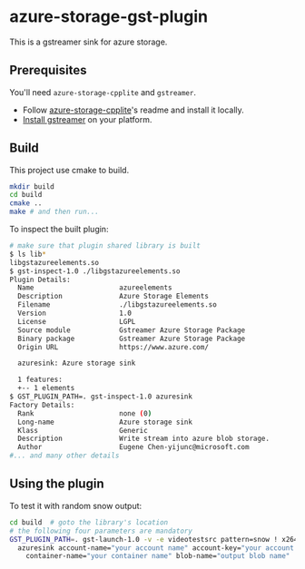 # azure-storage-gst-plugin

This is a gstreamer sink for azure storage.

## Prerequisites

You'll need `azure-storage-cpplite` and `gstreamer`.

* Follow [azure-storage-cpplite](https://github.com/Azure/azure-storage-cpplite)'s readme and install it locally.
* [Install gstreamer](https://gstreamer.freedesktop.org/documentation/installing/index.html?gi-language=c#) on your platform.

## Build

This project use cmake to build.

```bash
mkdir build
cd build
cmake ..
make # and then run...
```

To inspect the built plugin:

```bash
# make sure that plugin shared library is built
$ ls lib*
libgstazureelements.so
$ gst-inspect-1.0 ./libgstazureelements.so
Plugin Details:
  Name                     azureelements
  Description              Azure Storage Elements
  Filename                 ./libgstazureelements.so
  Version                  1.0
  License                  LGPL
  Source module            Gstreamer Azure Storage Package
  Binary package           Gstreamer Azure Storage Package
  Origin URL               https://www.azure.com/

  azuresink: Azure storage sink

  1 features:
  +-- 1 elements
$ GST_PLUGIN_PATH=. gst-inspect-1.0 azuresink
Factory Details:
  Rank                     none (0)
  Long-name                Azure storage sink
  Klass                    Generic
  Description              Write stream into azure blob storage.
  Author                   Eugene Chen-yijunc@microsoft.com
#... and many other details
```

## Using the plugin

To test it with random snow output:

```bash
cd build  # goto the library's location
# the following four parameters are mandatory
GST_PLUGIN_PATH=. gst-launch-1.0 -v -e videotestsrc pattern=snow ! x264enc ! matroskamux ! \
  azuresink account-name="your account name" account-key="your account key" \
    container-name="your container name" blob-name="output blob name"
```